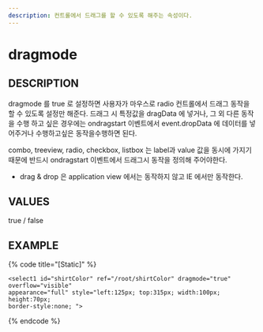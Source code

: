 ```yaml
---
description: 컨트롤에서 드래그를 할 수 있도록 해주는 속성이다.
---
```


# dragmode

## DESCRIPTION

dragmode 를 true 로 설정하면 사용자가 마우스로 radio 컨트롤에서 드래그 동작을 할 수 있도록 설정만 해준다. 드래그 시 특정값을 dragData 에 넣거나, 그 외 다른 동작을 수행 하고 싶은 경우에는 ondragstart 이벤트에서 event.dropData 에 데이터를 넣어주거나 수행하고싶은 동작을수행하면 된다.

combo, treeview, radio, checkbox, listbox 는 label과 value 값을 동시에 가지기 때문에 반드시 ondragstart 이벤트에서 드래그시 동작을 정의해 주어야한다.

* drag & drop 은 application view 에서는 동작하지 않고 IE 에서만 동작한다. 

## VALUES

true / false

## EXAMPLE

{% code title="\[Static\]" %}
```markup
<select1 id="shirtColor" ref="/root/shirtColor" dragmode="true" overflow="visible" 
appearance="full" style="left:125px; top:315px; width:100px; height:70px; 
border-style:none; ">
```
{% endcode %}

